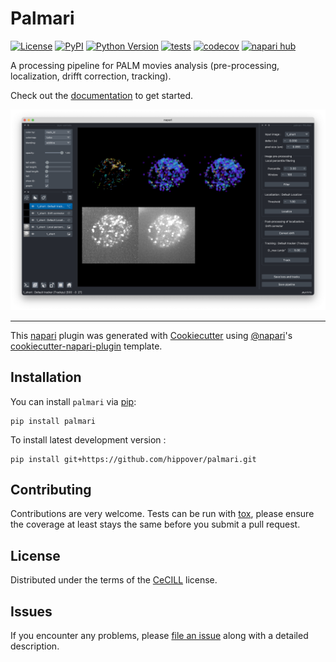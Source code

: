 # Palmari

[![License](https://img.shields.io/pypi/l/palmari.svg?color=green)](https://github.com/hippover/palmari/raw/main/LICENSE)
[![PyPI](https://img.shields.io/pypi/v/palmari.svg?color=green)](https://pypi.org/project/palmari)
[![Python Version](https://img.shields.io/pypi/pyversions/palmari.svg?color=green)](https://python.org)
[![tests](https://github.com/hippover/palmari/workflows/tests/badge.svg)](https://github.com/hippover/palmari/actions)
[![codecov](https://codecov.io/gh/hippover/palmari/branch/main/graph/badge.svg)](https://codecov.io/gh/hippover/palmari)
[![napari hub](https://img.shields.io/endpoint?url=https://api.napari-hub.org/shields/palmari)](https://napari-hub.org/plugins/palmari)

A processing pipeline for PALM movies analysis (pre-processing, localization, drifft correction, tracking).

Check out the [documentation] to get started.

![napari_plugin](docs/images/plugin_steps.png "Fine-tune your pipelines on a movie, run it on a batch easily !")

----------------------------------

This [napari] plugin was generated with [Cookiecutter] using [@napari]'s [cookiecutter-napari-plugin] template.

<!--
Don't miss the full getting started guide to set up your new package:
https://github.com/napari/cookiecutter-napari-plugin#getting-started

and review the napari docs for plugin developers:
https://napari.org/plugins/stable/index.html
-->

## Installation

You can install `palmari` via [pip]:

    pip install palmari



To install latest development version :

    pip install git+https://github.com/hippover/palmari.git


## Contributing

Contributions are very welcome. Tests can be run with [tox], please ensure
the coverage at least stays the same before you submit a pull request.

## License

Distributed under the terms of the [CeCILL] license.

## Issues

If you encounter any problems, please [file an issue] along with a detailed description.

[napari]: https://github.com/napari/napari
[Cookiecutter]: https://github.com/audreyr/cookiecutter
[@napari]: https://github.com/napari
[MIT]: http://opensource.org/licenses/MIT
[BSD-3]: http://opensource.org/licenses/BSD-3-Clause
[GNU GPL v3.0]: http://www.gnu.org/licenses/gpl-3.0.txt
[GNU LGPL v3.0]: http://www.gnu.org/licenses/lgpl-3.0.txt
[Apache Software License 2.0]: http://www.apache.org/licenses/LICENSE-2.0
[Mozilla Public License 2.0]: https://www.mozilla.org/media/MPL/2.0/index.txt
[cookiecutter-napari-plugin]: https://github.com/napari/cookiecutter-napari-plugin

[file an issue]: https://github.com/hippover/palmari/issues

[napari]: https://github.com/napari/napari
[tox]: https://tox.readthedocs.io/en/latest/
[pip]: https://pypi.org/project/pip/
[PyPI]: https://pypi.org/
[CeCILL]: http://cecill.info/index.en.html
[documentation]: https://palmari.readthedocs.io/en/latest/
